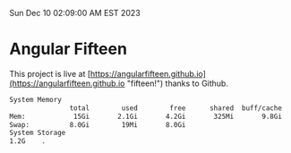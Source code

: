 Sun Dec 10 02:09:00 AM EST 2023

# Angular Fifteen


This project is live at [https://angularfifteen.github.io](https://angularfifteen.github.io "fifteen!") thanks to Github.

```bash
System Memory
               total        used        free      shared  buff/cache   available
Mem:            15Gi       2.1Gi       4.2Gi       325Mi       9.8Gi        13Gi
Swap:          8.0Gi        19Mi       8.0Gi
System Storage
1.2G	.
```
